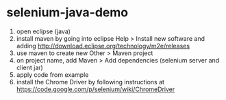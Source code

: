 selenium-java-demo
==================
1. open eclipse (java)
2. install maven by going into eclipse Help > Install new software and adding http://download.eclipse.org/technology/m2e/releases
3. use maven to create new Other > Maven project
4. on project name, add Maven > Add dependencies (selenium server and client jar)
5. apply code from example
6. install the Chrome Driver by following instructions at https://code.google.com/p/selenium/wiki/ChromeDriver
